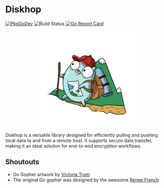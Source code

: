 # Diskhop

[![PkgGoDev](https://img.shields.io/badge/go.dev-docs-007d9c?logo=go&logoColor=white)](https://pkg.go.dev/github.com/prestonvasquez/diskhop)
![Build Status](https://github.com/prestonvasquez/diskhop/actions/workflows/ci.yml/badge.svg)
[![Go Report Card](https://goreportcard.com/badge/github.com/prestonvasquez/diskhop)](https://goreportcard.com/report/github.com/prestonvasquez/diskhop)
<p align="center"><img src="https://raw.githubusercontent.com/prestonvasquez/diskhop/main/etc/assets/diskhop-gopher.png" width="300"></p>

Diskhop is a versatile library designed for efficiently pulling and pushing local data to and from a remote host. It supports secure data transfer, making it an ideal solution for end-to-end encryption workflows. 

## Shoutouts

- Go Gopher artwork by [Victoria Trum](https://www.fiverr.com/victoria_trum?source=order_page_user_message_link)
- The original Go gopher was designed by the awesome [Renee French](http://reneefrench.blogspot.com/)

